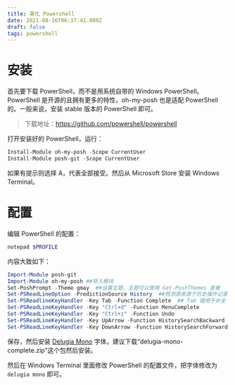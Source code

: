 ```yaml
---
title: 美化 Powershell
date: 2021-08-16T06:37:41.000Z
draft: false
tags: powershell
---
```


# 安装

首先要下载 PowerShell，而不是用系统自带的 Windows PowerShell。PowerShell 是开源的且拥有更多的特性，oh-my-posh 也是适配 PowerShell 的。一般来说，安装 stable 版本的 PowerShell 即可。

>下载地址：<https://github.com/powershell/powershell>

打开安装好的 PowerShell，运行：

```ps1
Install-Module oh-my-posh -Scope CurrentUser
Install-Module posh-git -Scope CurrentUser
```

如果有提示则选择 A，代表全部接受。然后从 Microsoft Store 安装 Windows Terminal。

# 配置

编辑 PowerShell 的配置：

```ps1
notepad $PROFILE
```

内容大致如下：

```ps1
Import-Module posh-git
Import-Module oh-my-posh ##导入模块
Set-PoshPrompt -Theme gmay  ##设置主题，主题可以使用 Get-PoshThemes 查看
Set-PSReadLineOption -PredictionSource History  ##预测源来源于历史操作记录
Set-PSReadlineKeyHandler -Key Tab -Function Complete  ## Tab 键用于补全
Set-PSReadLineKeyHandler -Key "Ctrl+d" -Function MenuComplete
Set-PSReadLineKeyHandler -Key "Ctrl+z" -Function Undo
Set-PSReadLineKeyHandler -Key UpArrow -Function HistorySearchBackward
Set-PSReadLineKeyHandler -Key DownArrow -Function HistorySearchForward
```

保存，然后安装 [Delugia Mono](https://github.com/adam7/delugia-code) 字体，建议下载“delugia-mono-complete.zip”这个包然后安装。

然后在 Windows Terminal 里面修改 PowerShell 的配置文件，把字体修改为 `delugia mono` 即可。